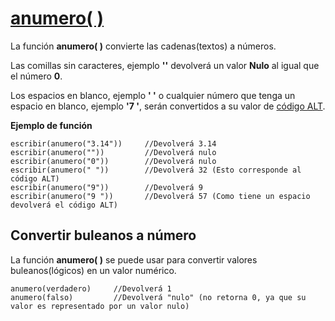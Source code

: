 
[anumero( )](#anumerolink)
=============================

La función **anumero( )** convierte las cadenas(textos) a números.

Las comillas sin caracteres, ejemplo **''** devolverá un valor **Nulo** al igual que el número **0**.

Los espacios en blanco, ejemplo **' '** o cualquier número que tenga un espacio en blanco, ejemplo **'7 '**, serán convertidos a su valor de [código ALT](https://en.wikipedia.org/wiki/Alt_code).

**Ejemplo de función**

```latino
escribir(anumero("3.14"))     //Devolverá 3.14
escribir(anumero(""))         //Devolverá nulo
escribir(anumero("0"))        //Devolverá nulo
escribir(anumero(" "))        //Devolverá 32 (Esto corresponde al código ALT)
escribir(anumero("9"))        //Devolverá 9
escribir(anumero("9 "))       //Devolverá 57 (Como tiene un espacio devolverá el código ALT)
```

Convertir buleanos a número
-----------------------------
La función **anumero( )** se puede usar para convertir valores buleanos(lógicos) en un valor numérico.

```latino
anumero(verdadero)     //Devolverá 1
anumero(falso)         //Devolverá "nulo" (no retorna 0, ya que su valor es representado por un valor nulo)
```